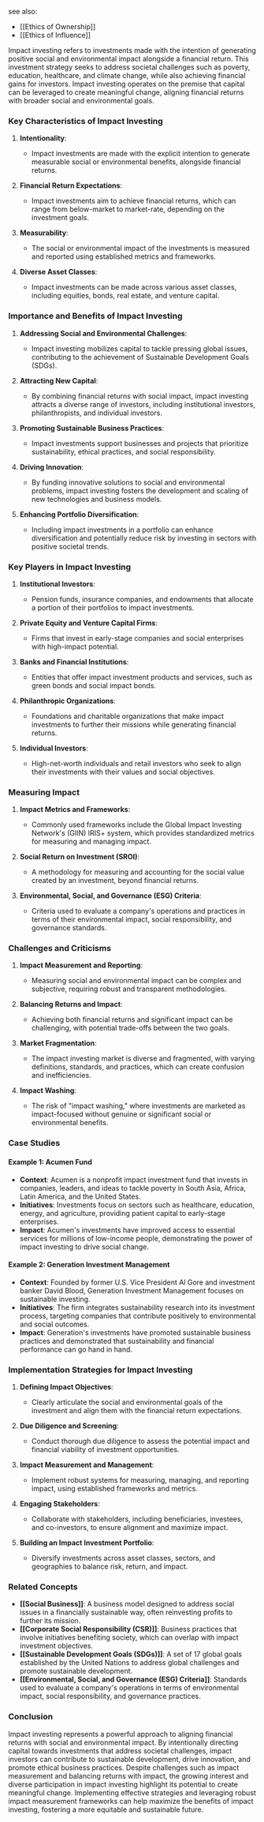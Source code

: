 see also:
- [[Ethics of Ownership]]
- [[Ethics of Influence]]

Impact investing refers to investments made with the intention of generating positive social and environmental impact alongside a financial return. This investment strategy seeks to address societal challenges such as poverty, education, healthcare, and climate change, while also achieving financial gains for investors. Impact investing operates on the premise that capital can be leveraged to create meaningful change, aligning financial returns with broader social and environmental goals.

### Key Characteristics of Impact Investing

1. **Intentionality**:
   - Impact investments are made with the explicit intention to generate measurable social or environmental benefits, alongside financial returns.

2. **Financial Return Expectations**:
   - Impact investments aim to achieve financial returns, which can range from below-market to market-rate, depending on the investment goals.

3. **Measurability**:
   - The social or environmental impact of the investments is measured and reported using established metrics and frameworks.

4. **Diverse Asset Classes**:
   - Impact investments can be made across various asset classes, including equities, bonds, real estate, and venture capital.

### Importance and Benefits of Impact Investing

1. **Addressing Social and Environmental Challenges**:
   - Impact investing mobilizes capital to tackle pressing global issues, contributing to the achievement of Sustainable Development Goals (SDGs).

2. **Attracting New Capital**:
   - By combining financial returns with social impact, impact investing attracts a diverse range of investors, including institutional investors, philanthropists, and individual investors.

3. **Promoting Sustainable Business Practices**:
   - Impact investments support businesses and projects that prioritize sustainability, ethical practices, and social responsibility.

4. **Driving Innovation**:
   - By funding innovative solutions to social and environmental problems, impact investing fosters the development and scaling of new technologies and business models.

5. **Enhancing Portfolio Diversification**:
   - Including impact investments in a portfolio can enhance diversification and potentially reduce risk by investing in sectors with positive societal trends.

### Key Players in Impact Investing

1. **Institutional Investors**:
   - Pension funds, insurance companies, and endowments that allocate a portion of their portfolios to impact investments.

2. **Private Equity and Venture Capital Firms**:
   - Firms that invest in early-stage companies and social enterprises with high-impact potential.

3. **Banks and Financial Institutions**:
   - Entities that offer impact investment products and services, such as green bonds and social impact bonds.

4. **Philanthropic Organizations**:
   - Foundations and charitable organizations that make impact investments to further their missions while generating financial returns.

5. **Individual Investors**:
   - High-net-worth individuals and retail investors who seek to align their investments with their values and social objectives.

### Measuring Impact

1. **Impact Metrics and Frameworks**:
   - Commonly used frameworks include the Global Impact Investing Network's (GIIN) IRIS+ system, which provides standardized metrics for measuring and managing impact.

2. **Social Return on Investment (SROI)**:
   - A methodology for measuring and accounting for the social value created by an investment, beyond financial returns.

3. **Environmental, Social, and Governance (ESG) Criteria**:
   - Criteria used to evaluate a company's operations and practices in terms of their environmental impact, social responsibility, and governance standards.

### Challenges and Criticisms

1. **Impact Measurement and Reporting**:
   - Measuring social and environmental impact can be complex and subjective, requiring robust and transparent methodologies.

2. **Balancing Returns and Impact**:
   - Achieving both financial returns and significant impact can be challenging, with potential trade-offs between the two goals.

3. **Market Fragmentation**:
   - The impact investing market is diverse and fragmented, with varying definitions, standards, and practices, which can create confusion and inefficiencies.

4. **Impact Washing**:
   - The risk of "impact washing," where investments are marketed as impact-focused without genuine or significant social or environmental benefits.

### Case Studies

#### Example 1: **Acumen Fund**

- **Context**: Acumen is a nonprofit impact investment fund that invests in companies, leaders, and ideas to tackle poverty in South Asia, Africa, Latin America, and the United States.
- **Initiatives**: Investments focus on sectors such as healthcare, education, energy, and agriculture, providing patient capital to early-stage enterprises.
- **Impact**: Acumen's investments have improved access to essential services for millions of low-income people, demonstrating the power of impact investing to drive social change.

#### Example 2: **Generation Investment Management**

- **Context**: Founded by former U.S. Vice President Al Gore and investment banker David Blood, Generation Investment Management focuses on sustainable investing.
- **Initiatives**: The firm integrates sustainability research into its investment process, targeting companies that contribute positively to environmental and social outcomes.
- **Impact**: Generation's investments have promoted sustainable business practices and demonstrated that sustainability and financial performance can go hand in hand.

### Implementation Strategies for Impact Investing

1. **Defining Impact Objectives**:
   - Clearly articulate the social and environmental goals of the investment and align them with the financial return expectations.

2. **Due Diligence and Screening**:
   - Conduct thorough due diligence to assess the potential impact and financial viability of investment opportunities.

3. **Impact Measurement and Management**:
   - Implement robust systems for measuring, managing, and reporting impact, using established frameworks and metrics.

4. **Engaging Stakeholders**:
   - Collaborate with stakeholders, including beneficiaries, investees, and co-investors, to ensure alignment and maximize impact.

5. **Building an Impact Investment Portfolio**:
   - Diversify investments across asset classes, sectors, and geographies to balance risk, return, and impact.

### Related Concepts

- **[[Social Business]]**: A business model designed to address social issues in a financially sustainable way, often reinvesting profits to further its mission.
- **[[Corporate Social Responsibility (CSR)]]**: Business practices that involve initiatives benefiting society, which can overlap with impact investment objectives.
- **[[Sustainable Development Goals (SDGs)]]**: A set of 17 global goals established by the United Nations to address global challenges and promote sustainable development.
- **[[Environmental, Social, and Governance (ESG) Criteria]]**: Standards used to evaluate a company's operations in terms of environmental impact, social responsibility, and governance practices.

### Conclusion

Impact investing represents a powerful approach to aligning financial returns with social and environmental impact. By intentionally directing capital towards investments that address societal challenges, impact investors can contribute to sustainable development, drive innovation, and promote ethical business practices. Despite challenges such as impact measurement and balancing returns with impact, the growing interest and diverse participation in impact investing highlight its potential to create meaningful change. Implementing effective strategies and leveraging robust impact measurement frameworks can help maximize the benefits of impact investing, fostering a more equitable and sustainable future.